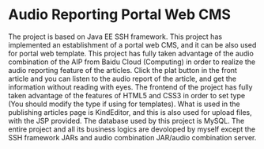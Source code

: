 # Audio Reporting Portal Web CMS 
The project is based on Java EE SSH framework. This project has implemented an establishment of a portal web CMS, and it can be also used for portal web template. This project has fully taken advantage of the audio combination of the AIP from Baidu Cloud (Computing) in order to realize the audio reporting feature of the articles. Click the plat button in the front article and you can listen to the audio report of the article, and get the information without reading with eyes. The frontend of the project has fully taken advantage of the features of HTML5 and CSS3 in order to set type (You should modify the type if using for templates). What is used in the publishing articles page is KindEditor, and this is also used for upload files, with the JSP provided. The database used by this project is MySQL. The entire project and all its business logics are devoloped by myself except the SSH framework JARs and audio combination JAR/audio combination server.